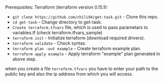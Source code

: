 Prerequisites:
Terraform  (terraform version 0.15.1):

* `git clone https://github.com/chili94/get-task.git` - Clone this repo.
* `cd get-task` - Change directory to get-task.
* `Create terraform.tfvars` file, which is used to pass parametars to variables.tf (check terraform.tfvars_sample)
* `terraform init` - Initialize terraform (download required drivers).
* `terraform validate` - Check syntax.
* `terraform plan -out example` - Create terraform example plan.
* `terraform apply example` - Apply terraform "example" plan generated in above step.

when you create a file `terraform.tfvars` you have to enter your path to the public key and also the ip address from which you will access.
